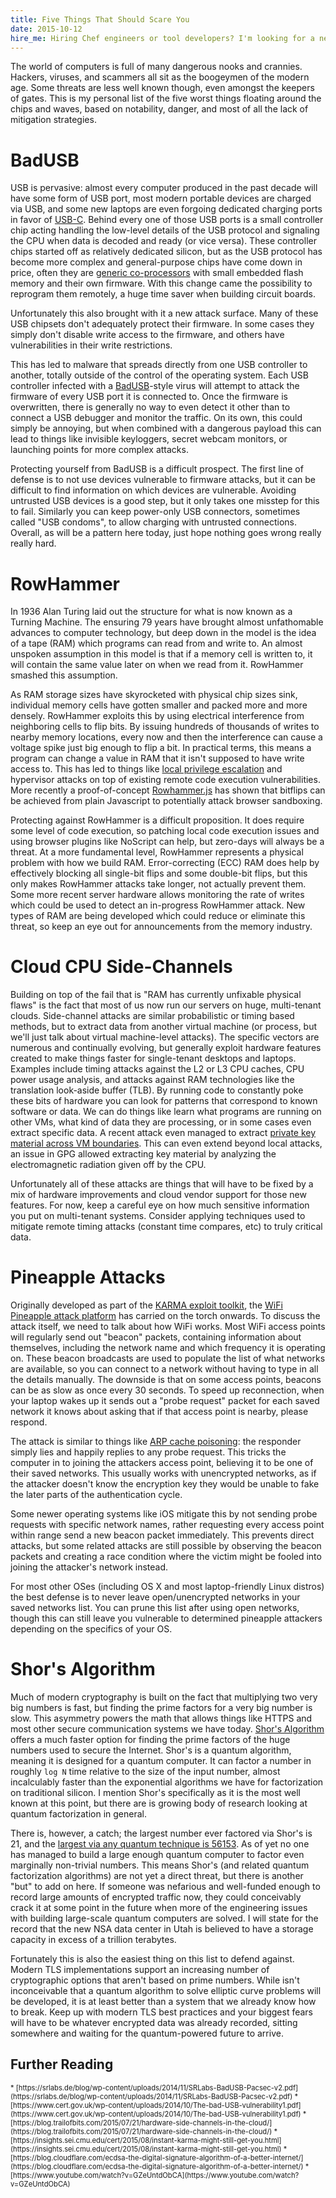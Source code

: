 ```yaml
---
title: Five Things That Should Scare You
date: 2015-10-12
hire_me: Hiring Chef engineers or tool developers? I'm looking for a new team! Check out my <a href="/looking-for-group/">Looking for Group</a> post for details.
---
```


The world of computers is full of many dangerous nooks and crannies. Hackers,
viruses, and scammers all sit as the boogeymen of the modern age. Some threats
are less well known though, even amongst the keepers of gates. This is my
personal list of the five worst things floating around the chips and waves,
based on notability, danger, and most of all the lack of mitigation strategies.

# BadUSB

USB is pervasive: almost every computer produced in the past decade will have
some form of USB port, most modern portable devices are charged via USB, and
some new laptops are even forgoing dedicated charging ports in favor of [USB-C](https://en.wikipedia.org/wiki/USB_Type-C).
Behind every one of those USB ports is a small controller chip acting handling
the low-level details of the USB protocol and signaling the CPU when data is
decoded and ready (or vice versa). These controller chips started off as
relatively dedicated silicon, but as the USB protocol has become more complex
and general-purpose chips have come down in price, often they are
[generic co-processors](http://www.genesyslogic.com/en/product_view.php?show=21) with small embedded flash memory and their own firmware.
With this change came the possibility to reprogram them remotely, a huge
time saver when building circuit boards.

Unfortunately this also brought with it a new attack surface. Many of these
USB chipsets don't adequately protect their firmware. In some cases they simply
don't disable write access to the firmware, and others have vulnerabilities in their
write restrictions.

This has led to malware that spreads directly from one USB controller to another,
totally outside of the control of the operating system. Each USB controller
infected with a [BadUSB](https://srlabs.de/badusb/)-style virus will attempt to attack the firmware of every
USB port it is connected to. Once the firmware is overwritten, there is
generally no way to even detect it other than to connect a USB debugger and
monitor the traffic. On its own, this could simply be annoying, but when
combined with a dangerous payload this can lead to things like invisible
keyloggers, secret webcam monitors, or launching points for more complex
attacks.

Protecting yourself from BadUSB is a difficult prospect. The first line of
defense is to not use devices vulnerable to firmware attacks, but it can be
difficult to find information on which devices are vulnerable. Avoiding
untrusted USB devices is a good step, but it only takes one misstep for this to
fail. Similarly you can keep power-only USB connectors, sometimes called "USB
condoms", to allow charging with untrusted connections. Overall, as will be a
pattern here today, just hope nothing goes wrong really really hard.

# RowHammer

In 1936 Alan Turing laid out the structure for what is now known as a Turning
Machine. The ensuring 79 years have brought almost unfathomable advances to
computer technology, but deep down in the model is the idea of a tape (RAM)
which programs can read from and write to. An almost unspoken assumption in this
model is that if a memory cell is written to, it will contain the same value
later on when we read from it. RowHammer smashed this assumption.

As RAM storage sizes have skyrocketed with physical chip sizes sink, individual
memory cells have gotten smaller and packed more and more densely. RowHammer
exploits this by using electrical interference from neighboring cells to flip
bits. By issuing hundreds of thousands of writes to nearby memory locations,
every now and then the interference can cause a voltage spike just big enough
to flip a bit. In practical terms, this means a program can change a value in
RAM that it isn't supposed to have write access to. This has led to things
like [local privilege escalation](http://googleprojectzero.blogspot.com/2015/03/exploiting-dram-rowhammer-bug-to-gain.html) and hypervisor attacks on top of existing
remote code execution vulnerabilities. More recently a proof-of-concept
[Rowhammer.js](https://github.com/IAIK/rowhammerjs) has shown that bitflips can be achieved from plain Javascript to
potentially attack browser sandboxing.

Protecting against RowHammer is a difficult proposition. It does require some
level of code execution, so patching local code execution issues and using
browser plugins like NoScript can help, but zero-days will always be a threat.
At a more fundamental level, RowHammer represents a physical problem with how
we build RAM. Error-correcting (ECC) RAM does help by effectively blocking all
single-bit flips and some double-bit flips, but this only makes RowHammer
attacks take longer, not actually prevent them. Some more recent server hardware
allows monitoring the rate of writes which could be used to detect an
in-progress RowHammer attack. New types of RAM are being developed which could
reduce or eliminate this threat, so keep an eye out for announcements from the
memory industry.

# Cloud CPU Side-Channels

Building on top of the fail that is "RAM has currently unfixable physical flaws"
is the fact that most of us now run our servers on huge, multi-tenant clouds.
Side-channel attacks are similar probabilistic or timing based methods, but to
extract data from another virtual machine (or process, but we'll just talk about
virtual machine-level attacks). The specific vectors are numerous and
continually evolving, but generally exploit hardware features created to make
things faster for single-tenant desktops and laptops. Examples include timing
attacks against the L2 or L3 CPU caches, CPU power usage analysis, and attacks
against RAM technologies like the translation look-aside buffer (TLB). By
running code to constantly poke these bits of hardware you can look for patterns
that correspond to known software or data. We can do things like learn what
programs are running on other VMs, what kind of data they are processing, or in
some cases even extract specific data. A recent attack even managed to extract
[private key material across VM boundaries](https://eprint.iacr.org/2015/898.pdf). This can even extend beyond local
attacks, an issue in GPG allowed extracting key material by
analyzing the electromagnetic radiation given off by the CPU.

Unfortunately all of these attacks are things that will have to be fixed by a
mix of hardware improvements and cloud vendor support for those new features.
For now, keep a careful eye on how much sensitive information you put on
multi-tenant systems. Consider applying techniques used to mitigate
remote timing attacks (constant time compares, etc) to truly critical data.

# Pineapple Attacks

Originally developed as part of the [KARMA exploit toolkit](http://theta44.org/karma/),
the [WiFi Pineapple attack platform](https://www.wifipineapple.com/) has carried on the torch onwards. To discuss
the attack itself, we need to talk about how WiFi works. Most WiFi access
points will regularly send out "beacon" packets, containing information about
themselves, including the network name and which frequency it is operating on.
These beacon broadcasts are used to populate the list of what networks are
available, so you can connect to a network without having to type in all the
details manually. The downside is that on some access points, beacons can be
as slow as once every 30 seconds. To speed up reconnection, when your laptop
wakes up it sends out a "probe request" packet for each saved network it knows
about asking that if that access point is nearby, please respond.

The attack is similar to things like [ARP cache poisoning](https://speakerdeck.com/coderanger/how-the-internet-works-with-notes?slide=50): the responder simply
lies and happily replies to any probe request. This tricks the computer in to
joining the attackers access point, believing it to be one of their saved
networks. This usually works with unencrypted networks, as if the attacker doesn't
know the encryption key they would be unable to fake the later parts of the
authentication cycle.

Some newer operating systems like iOS mitigate this by not sending probe requests with
specific network names, rather requesting every access point within range send
a new beacon packet immediately. This prevents direct attacks, but some related
attacks are still possible by observing the beacon packets and creating a race
condition where the victim might be fooled into joining the attacker's network
instead.

For most other OSes (including OS X and most laptop-friendly Linux distros) the
best defense is to never leave open/unencrypted networks in your saved networks
list. You can prune this list after using open networks, though this can still
leave you vulnerable to determined pineapple attackers depending on the specifics
of your OS.

# Shor's Algorithm

Much of modern cryptography is built on the fact that multiplying two very big
numbers is fast, but finding the prime factors for a very big number is slow.
This asymmetry powers the math that allows things like HTTPS and most other
secure communication systems we have today. [Shor's Algorithm](https://en.wikipedia.org/wiki/Shor's_algorithm)
offers a much faster option for finding the prime factors of the huge numbers
used to secure the Internet. Shor's is a quantum algorithm, meaning
it is designed for a quantum computer. It can factor a number in roughly `log N`
time relative to the size of the input number, almost incalculably faster than
the exponential algorithms we have for factorization on traditional silicon.
I mention Shor's specifically as it is the most well known at this point, but
there are is growing body of research looking at quantum factorization in general.

There is, however, a catch; the largest number ever factored via Shor's is 21,
and the [largest via any quantum technique is 56153](http://arxiv.org/pdf/1411.6758v3.pdf).
As of yet no one has managed to build a large enough quantum computer to factor
even marginally non-trivial numbers. This means Shor's (and related quantum
factorization algorithms) are not yet a direct threat, but there is another "but"
to add on here. If someone was nefarious and well-funded enough to record large
amounts of encrypted traffic now, they could conceivably crack it at some point
in the future when more of the engineering issues with building large-scale
quantum computers are solved. I will state for the record that the new NSA
data center in Utah is believed to have a storage capacity in excess of a
trillion terabytes.

Fortunately this is also the easiest thing on this list to defend against.
Modern TLS implementations support an increasing number of cryptographic options
that aren't based on prime numbers. While isn't inconceivable that a quantum
algorithm to solve elliptic curve problems will be developed, it is at least
better than a system that we already know how to break. Keep up with modern
TLS best practices and your biggest fears will have to be whatever encrypted
data was already recorded, sitting somewhere and waiting for the quantum-powered
future to arrive.

## Further Reading

<div style="font-size: 80%;">
* [https://srlabs.de/blog/wp-content/uploads/2014/11/SRLabs-BadUSB-Pacsec-v2.pdf](https://srlabs.de/blog/wp-content/uploads/2014/11/SRLabs-BadUSB-Pacsec-v2.pdf)
* [https://www.cert.gov.uk/wp-content/uploads/2014/10/The-bad-USB-vulnerability1.pdf](https://www.cert.gov.uk/wp-content/uploads/2014/10/The-bad-USB-vulnerability1.pdf)
* [https://blog.trailofbits.com/2015/07/21/hardware-side-channels-in-the-cloud/](https://blog.trailofbits.com/2015/07/21/hardware-side-channels-in-the-cloud/)
* [https://insights.sei.cmu.edu/cert/2015/08/instant-karma-might-still-get-you.html](https://insights.sei.cmu.edu/cert/2015/08/instant-karma-might-still-get-you.html)
* [https://blog.cloudflare.com/ecdsa-the-digital-signature-algorithm-of-a-better-internet/](https://blog.cloudflare.com/ecdsa-the-digital-signature-algorithm-of-a-better-internet/)
* [https://www.youtube.com/watch?v=GZeUntdObCA](https://www.youtube.com/watch?v=GZeUntdObCA)
</div>

